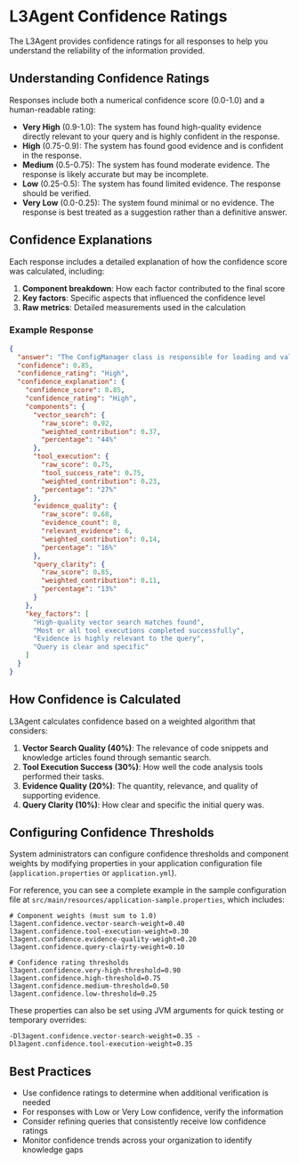 # L3Agent Confidence Ratings

The L3Agent provides confidence ratings for all responses to help you understand the reliability of the information provided.

## Understanding Confidence Ratings

Responses include both a numerical confidence score (0.0-1.0) and a human-readable rating:

* **Very High** (0.9-1.0): The system has found high-quality evidence directly relevant to your query and is highly confident in the response.
* **High** (0.75-0.9): The system has found good evidence and is confident in the response.
* **Medium** (0.5-0.75): The system has found moderate evidence. The response is likely accurate but may be incomplete.
* **Low** (0.25-0.5): The system has found limited evidence. The response should be verified.
* **Very Low** (0.0-0.25): The system found minimal or no evidence. The response is best treated as a suggestion rather than a definitive answer.

## Confidence Explanations

Each response includes a detailed explanation of how the confidence score was calculated, including:

1. **Component breakdown**: How each factor contributed to the final score
2. **Key factors**: Specific aspects that influenced the confidence level
3. **Raw metrics**: Detailed measurements used in the calculation

### Example Response

```json
{
  "answer": "The ConfigManager class is responsible for loading and validating configuration from multiple sources...",
  "confidence": 0.85,
  "confidence_rating": "High",
  "confidence_explanation": {
    "confidence_score": 0.85,
    "confidence_rating": "High",
    "components": {
      "vector_search": {
        "raw_score": 0.92,
        "weighted_contribution": 0.37,
        "percentage": "44%"
      },
      "tool_execution": {
        "raw_score": 0.75,
        "tool_success_rate": 0.75,
        "weighted_contribution": 0.23,
        "percentage": "27%"
      },
      "evidence_quality": {
        "raw_score": 0.68,
        "evidence_count": 8,
        "relevant_evidence": 6,
        "weighted_contribution": 0.14,
        "percentage": "16%"
      },
      "query_clarity": {
        "raw_score": 0.85,
        "weighted_contribution": 0.11,
        "percentage": "13%"
      }
    },
    "key_factors": [
      "High-quality vector search matches found",
      "Most or all tool executions completed successfully",
      "Evidence is highly relevant to the query",
      "Query is clear and specific"
    ]
  }
}
```

## How Confidence is Calculated

L3Agent calculates confidence based on a weighted algorithm that considers:

1. **Vector Search Quality (40%)**: The relevance of code snippets and knowledge articles found through semantic search.
2. **Tool Execution Success (30%)**: How well the code analysis tools performed their tasks.
3. **Evidence Quality (20%)**: The quantity, relevance, and quality of supporting evidence.
4. **Query Clarity (10%)**: How clear and specific the initial query was.

## Configuring Confidence Thresholds

System administrators can configure confidence thresholds and component weights by modifying properties in your application configuration file (`application.properties` or `application.yml`).

For reference, you can see a complete example in the sample configuration file at `src/main/resources/application-sample.properties`, which includes:

```properties
# Component weights (must sum to 1.0)
l3agent.confidence.vector-search-weight=0.40
l3agent.confidence.tool-execution-weight=0.30
l3agent.confidence.evidence-quality-weight=0.20
l3agent.confidence.query-clairty-weight=0.10

# Confidence rating thresholds
l3agent.confidence.very-high-threshold=0.90
l3agent.confidence.high-threshold=0.75
l3agent.confidence.medium-threshold=0.50
l3agent.confidence.low-threshold=0.25
```

These properties can also be set using JVM arguments for quick testing or temporary overrides:

```
-Dl3agent.confidence.vector-search-weight=0.35 -Dl3agent.confidence.tool-execution-weight=0.35
```

## Best Practices

* Use confidence ratings to determine when additional verification is needed
* For responses with Low or Very Low confidence, verify the information
* Consider refining queries that consistently receive low confidence ratings
* Monitor confidence trends across your organization to identify knowledge gaps 